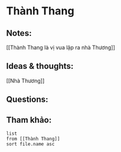 # Thành Thang

## Notes:
[[Thành Thang là vị vua lập ra nhà Thương]]

## Ideas & thoughts:
[[Nhà Thương]]
## Questions:


## Tham khảo:
```dataview
list
from [[Thành Thang]]
sort file.name asc
```